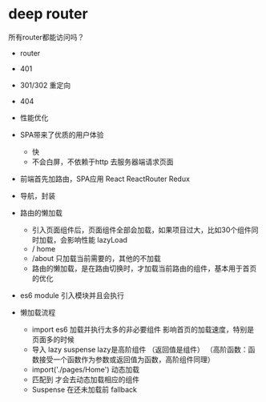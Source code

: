 # deep router

所有router都能访问吗？
- router
- 401
- 301/302 重定向
- 404 
- 性能优化 

- SPA带来了优质的用户体验
    - 快
    - 不会白屏，不依赖于http 去服务器端请求页面
- 前端首先加路由，SPA应用
    React
    ReactRouter
    Redux
- 导航，封装
- 路由的懒加载
    - 引入页面组件后，页面组件全部会加载，如果项目过大，比如30个组件同时加载，会影响性能
    lazyLoad
    - / home
    - /about
    只加载当前需要的，其他的不加载
    - 路由的懒加载，是在路由切换时，才加载当前路由的组件，基本用于首页的优化
- es6 module 引入模块并且会执行
- 懒加载流程
    - import es6 加载并执行太多的非必要组件
        影响首页的加载速度，特别是页面多的时候
    - 导入 lazy suspense
        lazy是高阶组件 （返回值是组件）    （高阶函数：函数接受一个函数作为参数或返回值为函数，高阶组件同理）
    - import('./pages/Home') 动态加载
    - <Route/> 匹配到 才会去动态加载相应的组件
    - Suspense 在还未加载前 fallback

